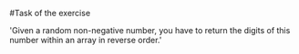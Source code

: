 #Task of the exercise

'Given a random non-negative number, you have to return the digits of this number within an array in reverse order.'